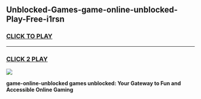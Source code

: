 
## Unblocked-Games-game-online-unblocked-Play-Free-i1rsn
<h3>
<a href="https://premium76.site?title=game-online-unblocked&ref=19M">CLICK TO PLAY</a></h3>
<hr>

<h3>
<a href="https://premium76.site?title=game-online-unblocked&ref=19M">CLICK 2 PLAY</a>
  
</h3>

<a href="https://premium76.site?title=game-online-unblocked&ref=19M"><img src="https://clearcache.store/games.png"></a>


**game-online-unblocked games unblocked: Your Gateway to Fun and Accessible Online Gaming**
